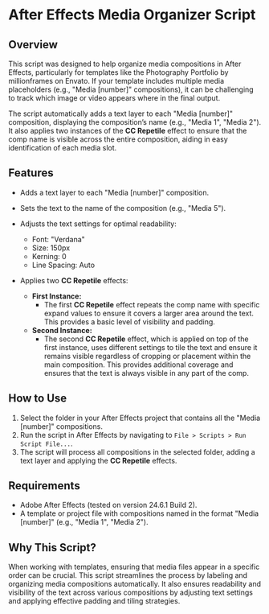 # After Effects Media Organizer Script

## Overview

This script was designed to help organize media compositions in After Effects, particularly for templates like the Photography Portfolio by millionframes on Envato. If your template includes multiple media placeholders (e.g., "Media [number]" compositions), it can be challenging to track which image or video appears where in the final output.

The script automatically adds a text layer to each "Media [number]" composition, displaying the composition’s name (e.g., "Media 1", "Media 2"). It also applies two instances of the **CC Repetile** effect to ensure that the comp name is visible across the entire composition, aiding in easy identification of each media slot.

## Features

- Adds a text layer to each "Media [number]" composition.
- Sets the text to the name of the composition (e.g., "Media 5").
- Adjusts the text settings for optimal readability:
  - Font: "Verdana"
  - Size: 150px
  - Kerning: 0
  - Line Spacing: Auto

- Applies two **CC Repetile** effects:
  - **First Instance:**
    - The first **CC Repetile** effect repeats the comp name with specific expand values to ensure it covers a larger area around the text. This provides a basic level of visibility and padding.
  - **Second Instance:**
    - The second **CC Repetile** effect, which is applied on top of the first instance, uses different settings to tile the text and ensure it remains visible regardless of cropping or placement within the main composition. This provides additional coverage and ensures that the text is always visible in any part of the comp.

## How to Use

1. Select the folder in your After Effects project that contains all the "Media [number]" compositions.
2. Run the script in After Effects by navigating to `File > Scripts > Run Script File...`.
3. The script will process all compositions in the selected folder, adding a text layer and applying the **CC Repetile** effects.

## Requirements

- Adobe After Effects (tested on version 24.6.1 Build 2).
- A template or project file with compositions named in the format "Media [number]" (e.g., "Media 1", "Media 2").

## Why This Script?

When working with templates, ensuring that media files appear in a specific order can be crucial. This script streamlines the process by labeling and organizing media compositions automatically. It also ensures readability and visibility of the text across various compositions by adjusting text settings and applying effective padding and tiling strategies.
